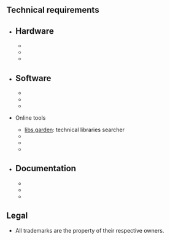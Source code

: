 ## Technical requirements ##

* Hardware
     - 
     - 
     - 
     - 
* Software
     - 
     - 
     - 
     - 
* Online tools
     - [libs.garden](https://libs.garden/): technical libraries searcher
     - 
     - 
     - 
     
* Documentation
     - 
     - 
     - 
     - 
     
## Legal ##

* All trademarks are the property of their respective owners.